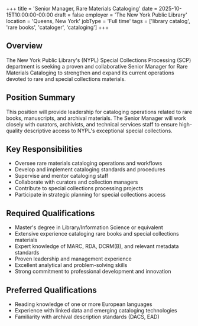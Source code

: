 +++
title = 'Senior Manager, Rare Materials Cataloging'
date = 2025-10-15T10:00:00-00:00
draft = false
employer = 'The New York Public Library'
location = 'Queens, New York'
jobType = 'Full time'
tags = ['library catalog', 'rare books', 'cataloger', 'cataloging']
+++

## Overview

The New York Public Library's (NYPL) Special Collections Processing (SCP) department is seeking a proven and collaborative Senior Manager for Rare Materials Cataloging to strengthen and expand its current operations devoted to rare and special collections materials.

## Position Summary

This position will provide leadership for cataloging operations related to rare books, manuscripts, and archival materials. The Senior Manager will work closely with curators, archivists, and technical services staff to ensure high-quality descriptive access to NYPL's exceptional special collections.

## Key Responsibilities

- Oversee rare materials cataloging operations and workflows
- Develop and implement cataloging standards and procedures
- Supervise and mentor cataloging staff
- Collaborate with curators and collection managers
- Contribute to special collections processing projects
- Participate in strategic planning for special collections access

## Required Qualifications

- Master's degree in Library/Information Science or equivalent
- Extensive experience cataloging rare books and special collections materials
- Expert knowledge of MARC, RDA, DCRM(B), and relevant metadata standards
- Proven leadership and management experience
- Excellent analytical and problem-solving skills
- Strong commitment to professional development and innovation

## Preferred Qualifications

- Reading knowledge of one or more European languages
- Experience with linked data and emerging cataloging technologies
- Familiarity with archival description standards (DACS, EAD)

